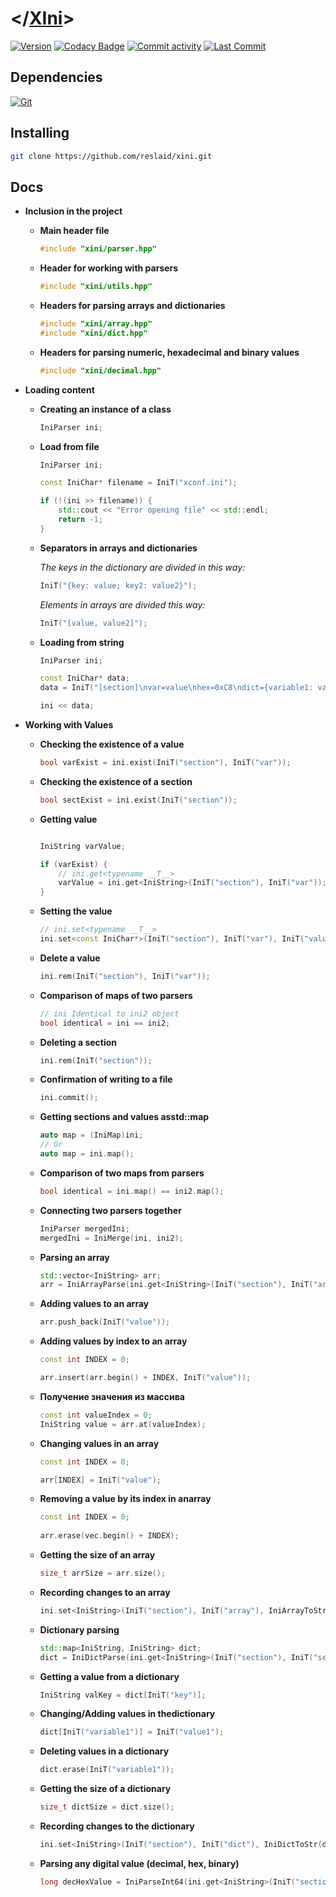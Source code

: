 # </[XIni](https://github.com/reslaid/xini.git)>
[![Version](https://img.shields.io/badge/version-0.2.3-gren.svg)](https://github.com/reslaid/xini.git) 
[![Codacy Badge](https://app.codacy.com/project/badge/Grade/4f58ee8f44234a3497ce62b646b1c899)](https://app.codacy.com/gh/reslaid/xini/dashboard?utm_source=gh&utm_medium=referral&utm_content=&utm_campaign=Badge_grade)
[![Commit activity](https://img.shields.io/github/commit-activity/m/reslaid/xini)](https://github.com/reslaid/xjson/commits)
[![Last Commit](https://img.shields.io/github/last-commit/reslaid/xini/main)](https://github.com/reslaid/xini/commits)

## **Dependencies**

  [![Git](https://skillicons.dev/icons?i=git)](https://git-scm.com/downloads)

## Installing

  ```bash
  git clone https://github.com/reslaid/xini.git
  ```

## Docs

- **Inclusion in the project**
  
  - **Main header file**
  
    ```cpp
    #include "xini/parser.hpp"
    ```

  - **Header for working with parsers**

    ```cpp
    #include "xini/utils.hpp"
    ```

  - **Headers for parsing arrays and dictionaries**

    ```cpp
    #include "xini/array.hpp"
    #include "xini/dict.hpp"
    ```

  - **Headers for parsing numeric, hexadecimal and binary values**

    ```cpp
    #include "xini/decimal.hpp"
    ```

- **Loading content**  
  - **Creating an instance of a class**

    ```cpp
    IniParser ini;
    ```

  - **Load from file**
  
    ```cpp
    IniParser ini;

    const IniChar* filename = IniT("xconf.ini");
  
    if (!(ini >> filename)) {
        std::cout << "Error opening file" << std::endl;
        return -1;
    }
    ```

  - **Separators in arrays and dictionaries**
    
    *The keys in the dictionary are divided in this way:*

      ```cpp
      IniT("{key: value; key2: value2}");
      ```

    *Elements in arrays are divided this way:*

      ```cpp
      IniT("[value, value2]");
      ```

  - **Loading from string**

    ```cpp
    IniParser ini;

    const IniChar* data;
    data = IniT("[section]\nvar=value\nhex=0xC8\ndict={variable1: value1; variable2: value2}\narray=[value1, value2]");
  
    ini << data;
    ```

- **Working with Values**
  - **Checking the existence of a value**

    ```cpp
    bool varExist = ini.exist(IniT("section"), IniT("var"));
    ```

  - **Checking the existence of a section**

    ```cpp
    bool sectExist = ini.exist(IniT("section"));
    ```

  - **Getting value**

    ```cpp

    IniString varValue;

    if (varExist) {
        // ini.get<typename __T__>
        varValue = ini.get<IniString>(IniT("section"), IniT("var"));
    }
    ```

  - **Setting the value**

    ```cpp
    // ini.set<typename __T__>
    ini.set<const IniChar*>(IniT("section"), IniT("var"), IniT("value"));
    ```

  - **Delete a value**

    ```cpp
    ini.rem(IniT("section"), IniT("var"));
    ```

  - **Comparison of maps of two parsers**

    ```cpp
    // ini Identical to ini2 object
    bool identical = ini == ini2;
    ```

  - **Deleting a section**

    ```cpp
    ini.rem(IniT("section"));
    ```

  - **Confirmation of writing to a file**

    ```cpp
    ini.commit();
    ```

  - **Getting sections and values ​​asstd::map**

    ```cpp
    auto map = (IniMap)ini;
    // Or
    auto map = ini.map();
    ```

  - **Comparison of two maps from parsers**

    ```cpp
    bool identical = ini.map() == ini2.map();
    ```

  - **Connecting two parsers together**

    ```cpp
    IniParser mergedIni;
    mergedIni = IniMerge(ini, ini2);
    ```

  - **Parsing an array**

    ```cpp
    std::vector<IniString> arr;
    arr = IniArrayParse(ini.get<IniString>(IniT("section"), IniT("array")));
    ```

  - **Adding values ​​to an array**

    ```cpp
    arr.push_back(IniT("value"));
    ```

  - **Adding values ​​by index to an array**

    ```cpp
    const int INDEX = 0;

    arr.insert(arr.begin() + INDEX, IniT("value"));
    ```

  - **Получение значения из массива**

    ```cpp
    const int valueIndex = 0;
    IniString value = arr.at(valueIndex);
    ```

  - **Changing values ​​in an array**

    ```cpp
    const int INDEX = 0;

    arr[INDEX] = IniT("value");
    ```

  - **Removing a value by its index in anarray**

    ```cpp
    const int INDEX = 0;
        
    arr.erase(vec.begin() + INDEX);
    ```

  - **Getting the size of an array**

    ```cpp
    size_t arrSize = arr.size();
    ```

  - **Recording changes to an array**

    ```cpp
    ini.set<IniString>(IniT("section"), IniT("array"), IniArrayToStr(arr));
    ```

  - **Dictionary parsing**

    ```cpp
    std::map<IniString, IniString> dict;
    dict = IniDictParse(ini.get<IniString>(IniT("section"), IniT("section")));
    ```

  - **Getting a value from a dictionary**

    ```cpp
    IniString valKey = dict[IniT("key")];
    ```

  - **Changing/Adding values ​​in thedictionary**

    ```cpp
    dict[IniT("variable1")] = IniT("value1");
    ```

  - **Deleting values ​​in a dictionary**

    ```cpp
    dict.erase(IniT("variable1"));
    ```

  - **Getting the size of a dictionary**

    ```cpp
    size_t dictSize = dict.size();
    ```

  - **Recording changes to the dictionary**

    ```cpp
    ini.set<IniString>(IniT("section"), IniT("dict"), IniDictToStr(dict));
    ```

  - **Parsing any digital value (decimal, hex, binary)**

    ```cpp
    long decHexValue = IniParseInt64(ini.get<IniString>(IniT("section"), IniT("hex")));
    ```
